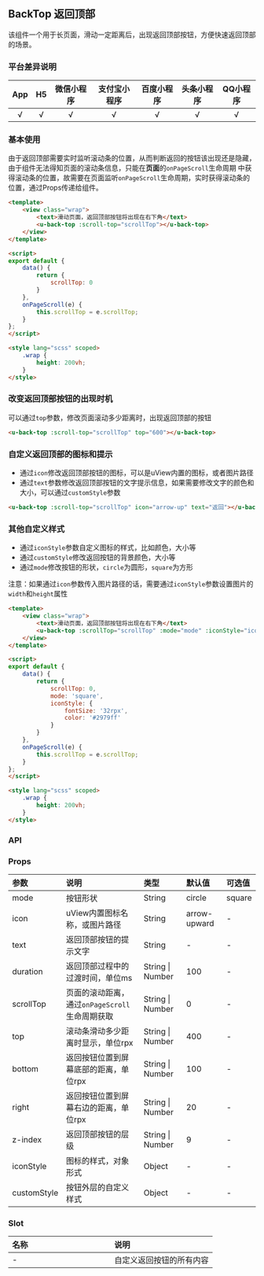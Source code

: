 ## BackTop 返回顶部 <to-api/>

<demo-model url="/pages/componentsA/backtop/backtop"></demo-model>


该组件一个用于长页面，滑动一定距离后，出现返回顶部按钮，方便快速返回顶部的场景。


### 平台差异说明

|App|H5	|微信小程序	|支付宝小程序		|百度小程序	|头条小程序	|QQ小程序	|
|:-:|:-:|:-:		|:-:			|:-:		|:-:		|:-:		|
|√	|√	|√			|√				|√			|√			|√			|

### 基本使用

由于返回顶部需要实时监听滚动条的位置，从而判断返回的按钮该出现还是隐藏，由于组件无法得知页面的滚动条信息，只能在**页面**的`onPageScroll`生命周期
中获得滚动条的位置，故需要在页面监听`onPageScroll`生命周期，实时获得滚动条的位置，通过Props传递给组件。

```html
<template>
	<view class="wrap">
		<text>滑动页面，返回顶部按钮将出现在右下角</text>
		<u-back-top :scroll-top="scrollTop"></u-back-top>
	</view>
</template>

<script>
export default {
	data() {
		return {
			scrollTop: 0
		}
	},
	onPageScroll(e) {
		this.scrollTop = e.scrollTop;
	}
};
</script>

<style lang="scss" scoped>
	.wrap {
		height: 200vh;
	}
</style>
```


### 改变返回顶部按钮的出现时机

可以通过`top`参数，修改页面滚动多少距离时，出现返回顶部的按钮

```html
<u-back-top :scroll-top="scrollTop" top="600"></u-back-top>
```


### 自定义返回顶部的图标和提示

- 通过`icon`修改返回顶部按钮的图标，可以是uView内置的图标，或者图片路径
- 通过`text`参数修改返回顶部按钮的文字提示信息，如果需要修改文字的颜色和大小，可以通过`customStyle`参数

```html
<u-back-top :scroll-top="scrollTop" icon="arrow-up" text="返回"></u-back-top>
```


### 其他自定义样式

- 通过`iconStyle`参数自定义图标的样式，比如颜色，大小等
- 通过`customStyle`修改返回按钮的背景颜色，大小等
- 通过`mode`修改按钮的形状，`circle`为圆形，`square`为方形

注意：如果通过`icon`参数传入图片路径的话，需要通过`iconStyle`参数设置图片的`width`和`height`属性

```html
<template>
	<view class="wrap">
		<text>滑动页面，返回顶部按钮将出现在右下角</text>
		<u-back-top :scrollTop="scrollTop" :mode="mode" :iconStyle="iconStyle"></u-back-top>
	</view>
</template>

<script>
export default {
	data() {
		return {
			scrollTop: 0,
			mode: 'square',
			iconStyle: {
				fontSize: '32rpx',
				color: '#2979ff'
			}
		}
	},
	onPageScroll(e) {
		this.scrollTop = e.scrollTop;
	}
};
</script>

<style lang="scss" scoped>
	.wrap {
		height: 200vh;
	}
</style>
```



### API

### Props

| 参数			| 说明											| 类型					| 默认值		|  可选值	|
|:-				|:-												|:-						|:-				|:-			|
| mode			| 按钮形状										| String				| circle		| square	|
| icon			| uView内置图标名称，或图片路径					| String				| arrow-upward	| -			|
| text			| 返回顶部按钮的提示文字							| String				| -				| -			|
| duration		| 返回顶部过程中的过渡时间，单位ms					| String &#124; Number	| 100			| -			|
| scrollTop		| 页面的滚动距离，通过`onPageScroll`生命周期获取	| String &#124; Number	| 0				| -			|
| top			| 滚动条滑动多少距离时显示，单位rpx					| String &#124; Number	| 400			| -			|
| bottom		| 返回按钮位置到屏幕底部的距离，单位rpx				| String &#124; Number	| 100			| -			|
| right			| 返回按钮位置到屏幕右边的距离，单位rpx				| String &#124; Number	| 20			| -			|
| z-index		| 返回顶部按钮的层级								| String &#124; Number	| 9				| -			|
| iconStyle		| 图标的样式，对象形式							| Object				| -				| -			|
| customStyle	| 按钮外层的自定义样式							| Object				| -				| -			|




### Slot

|名称	|说明						|
|:-		|:-							|
| -		| 自定义返回按钮的所有内容		|



<style scoped>
h3[id=slot] + table thead tr th:nth-child(2){
	width: 50%;
}
</style>
